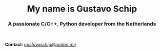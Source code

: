 <h1 align="center">My name is Gustavo Schip</h1>
<h3 align="center">A passionate C/C++, Python developer from the Netherlands</h3>

<br>
<!--
<div align="center">
  <table>
    <tr>
      <td align="center"><img src="https://github-readme-stats.vercel.app/api?username=gustavoschip&show_icons=true&theme=dark&locale=en" alt="GitHub Stats"></td>
      <td align="center"><img src="https://github-readme-streak-stats.herokuapp.com/?user=gustavoschip&theme=dark" alt="Streak Stats"></td>
    </tr>
  </table>
</div>
-->

<div>
  <div align="left">
    <!--
    <div>
      <h3>Projects</h3>
    </div>
    <table>
      <tr>
        <td align="center"><a href="https://github.com/GustavoSchip/Upsilon/"><b>Upsilon fork</b></a></td>
        <td align="left"><a>This is my custom version of the <a href="https://github.com/UpsilonNumworks/Upsilon/">Upsilon OS</a> for my <a href="https://www.numworks.com/">Numworks</a> N0110 calculator! I started this project because I needed a more free and controllable version, this is what started me into C/C++!</a></td>
      </tr>
      <tr>
        <td align="center"><a href="https://github.com/GustavoSchip/Upsilon/tree/main/python/"><b>MicroPython fork</b></a></td>
        <td align="left"><a>There is a direct link to be found in the above project, as it contains various used in the custom Python interpreter for my fork of Upsilon! This implementationn of <a href="https://micropython.org/">MicroPython</a> gives me the link between my custom and powerfull C/C++ calls and they are exposed to the end user via a python module. I have learned much about how (Micro)Python works and is structured, I also fell in love with the simplicity of the Python language!</a></td>
      </tr>
    </table>
  </div>
  -->
  <br>
  <div align="left">
    <a><b>Contact: </b><a href="mailto:gustavoschip@proton.me"><i>gustavoschip@proton.me</i></a></a>
  </div>
</div>
